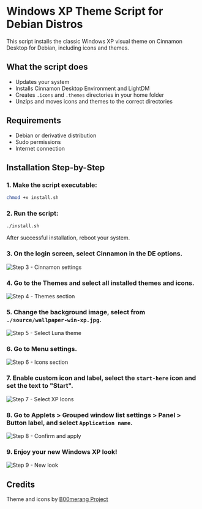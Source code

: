 # Windows XP Theme Script for Debian Distros

This script installs the classic Windows XP visual theme on Cinnamon Desktop for Debian, including icons and themes.

## What the script does
- Updates your system
- Installs Cinnamon Desktop Environment and LightDM
- Creates `.icons` and `.themes` directories in your home folder
- Unzips and moves icons and themes to the correct directories

## Requirements
- Debian or derivative distribution
- Sudo permissions
- Internet connection

## Installation Step-by-Step

### 1. Make the script executable:
   ```sh
   chmod +x install.sh
   ```
### 2. Run the script:
   ```sh
   ./install.sh
   ```
   After successful installation, reboot your system.
### 3. On the login screen, select Cinnamon in the DE options.
   ![Step 3 - Cinnamon settings](/assets/1-print.png)
### 4. Go to the Themes and select all installed themes and icons.
   ![Step 4 - Themes section](/assets/2-print.png)
### 5. Change the background image, select from `./source/wallpaper-win-xp.jpg`.
   ![Step 5 - Select Luna theme](/assets/3-print.png)
### 6. Go to Menu settings.
   ![Step 6 - Icons section](/assets/4-print.png)
### 7. Enable custom icon and label, select the `start-here` icon and set the text to "Start".
   ![Step 7 - Select XP Icons](/assets/5-print.png)
### 8. Go to Applets > Grouped window list settings > Panel > Button label, and select `Application name`.
   ![Step 8 - Confirm and apply](/assets/6-print.png)
### 9. Enjoy your new Windows XP look!
   ![Step 9 - New look](/assets/7-print.png)


## Credits
Theme and icons by [B00merang Project](https://b00merang-project.github.io/)